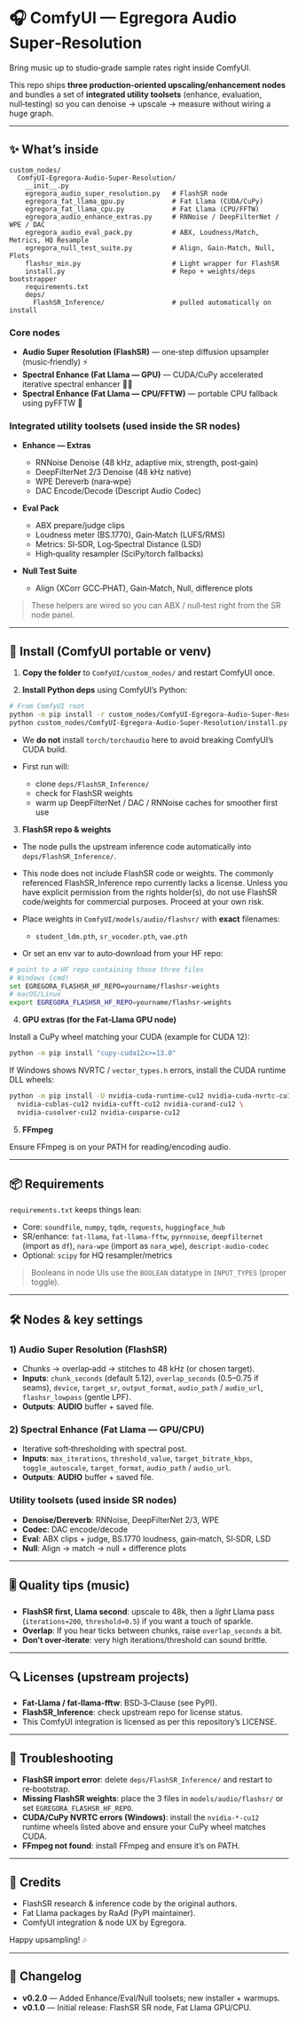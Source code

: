 # 🎧 ComfyUI — Egregora Audio Super‑Resolution

Bring music up to studio‑grade sample rates right inside ComfyUI.

This repo ships **three production‑oriented upscaling/enhancement nodes** and bundles a set of **integrated utility toolsets** (enhance, evaluation, null‑testing) so you can denoise → upscale → measure without wiring a huge graph.

---

## ✨ What’s inside

```
custom_nodes/
  ComfyUI-Egregora-Audio-Super-Resolution/
    __init__.py
    egregora_audio_super_resolution.py   # FlashSR node
    egregora_fat_llama_gpu.py            # Fat Llama (CUDA/CuPy)
    egregora_fat_llama_cpu.py            # Fat Llama (CPU/FFTW)
    egregora_audio_enhance_extras.py     # RNNoise / DeepFilterNet / WPE / DAC
    egregora_audio_eval_pack.py          # ABX, Loudness/Match, Metrics, HQ Resample
    egregora_null_test_suite.py          # Align, Gain‑Match, Null, Plots
    flashsr_min.py                       # Light wrapper for FlashSR
    install.py                           # Repo + weights/deps bootstrapper
    requirements.txt
    deps/
      FlashSR_Inference/                 # pulled automatically on install
```

### Core nodes

* **Audio Super Resolution (FlashSR)** — one‑step diffusion upsampler (music‑friendly) ⚡
* **Spectral Enhance (Fat Llama — GPU)** — CUDA/CuPy accelerated iterative spectral enhancer 🐍🧪
* **Spectral Enhance (Fat Llama — CPU/FFTW)** — portable CPU fallback using pyFFTW 🧠

### Integrated utility toolsets (used inside the SR nodes)

* **Enhance — Extras**

  * RNNoise Denoise (48 kHz, adaptive mix, strength, post‑gain)
  * DeepFilterNet 2/3 Denoise (48 kHz native)
  * WPE Dereverb (nara‑wpe)
  * DAC Encode/Decode (Descript Audio Codec)
* **Eval Pack**

  * ABX prepare/judge clips
  * Loudness meter (BS.1770), Gain‑Match (LUFS/RMS)
  * Metrics: SI‑SDR, Log‑Spectral Distance (LSD)
  * High‑quality resampler (SciPy/torch fallbacks)
* **Null Test Suite**

  * Align (XCorr GCC‑PHAT), Gain‑Match, Null, difference plots

> These helpers are wired so you can ABX / null‑test right from the SR node panel.

---

## 🧩 Install (ComfyUI portable or venv)

1. **Copy the folder** to `ComfyUI/custom_nodes/` and restart ComfyUI once.

2. **Install Python deps** using ComfyUI’s Python:

```bash
# From ComfyUI root
python -m pip install -r custom_nodes/ComfyUI-Egregora-Audio-Super-Resolution/requirements.txt
python custom_nodes/ComfyUI-Egregora-Audio-Super-Resolution/install.py
```

* We **do not** install `torch/torchaudio` here to avoid breaking ComfyUI’s CUDA build.
* First run will:

  * clone `deps/FlashSR_Inference/`
  * check for FlashSR weights
  * warm up DeepFilterNet / DAC / RNNoise caches for smoother first use

3. **FlashSR repo & weights**

* The node pulls the upstream inference code automatically into `deps/FlashSR_Inference/`.
* This node does not include FlashSR code or weights. The commonly referenced FlashSR_Inference repo currently lacks a license. Unless you have explicit permission from the rights holder(s), do not use FlashSR code/weights for commercial purposes. Proceed at your own risk.
* Place weights in `ComfyUI/models/audio/flashsr/` with **exact** filenames:

  * `student_ldm.pth`, `sr_vocoder.pth`, `vae.pth`
* Or set an env var to auto‑download from your HF repo:

```bash
# point to a HF repo containing those three files
# Windows (cmd)
set EGREGORA_FLASHSR_HF_REPO=yourname/flashsr-weights
# macOS/Linux
export EGREGORA_FLASHSR_HF_REPO=yourname/flashsr-weights
```

4. **GPU extras (for the Fat‑Llama GPU node)**

Install a CuPy wheel matching your CUDA (example for CUDA 12):

```bash
python -m pip install "cupy-cuda12x>=13.0"
```

If Windows shows NVRTC / `vector_types.h` errors, install the CUDA runtime DLL wheels:

```bash
python -m pip install -U nvidia-cuda-runtime-cu12 nvidia-cuda-nvrtc-cu12 \
  nvidia-cublas-cu12 nvidia-cufft-cu12 nvidia-curand-cu12 \
  nvidia-cusolver-cu12 nvidia-cusparse-cu12
```

5. **FFmpeg**

Ensure FFmpeg is on your PATH for reading/encoding audio.

---

## 📦 Requirements

`requirements.txt` keeps things lean:

* Core: `soundfile`, `numpy`, `tqdm`, `requests`, `huggingface_hub`
* SR/enhance: `fat-llama`, `fat-llama-fftw`, `pyrnnoise`, `deepfilternet` (import as `df`), `nara-wpe` (import as `nara_wpe`), `descript-audio-codec`
* Optional: `scipy` for HQ resampler/metrics

> Booleans in node UIs use the `BOOLEAN` datatype in `INPUT_TYPES` (proper toggle).

---

## 🛠️ Nodes & key settings

### 1) **Audio Super Resolution (FlashSR)**

* Chunks → overlap‑add → stitches to 48 kHz (or chosen target).
* **Inputs**: `chunk_seconds` (default 5.12), `overlap_seconds` (0.5–0.75 if seams), `device`, `target_sr`, `output_format`, `audio_path` / `audio_url`, `flashsr_lowpass` (gentle LPF).
* **Outputs**: **AUDIO** buffer + saved file.

### 2) **Spectral Enhance (Fat Llama — GPU/CPU)**

* Iterative soft‑thresholding with spectral post.
* **Inputs**: `max_iterations`, `threshold_value`, `target_bitrate_kbps`, `toggle_autoscale`, `target_format`, `audio_path` / `audio_url`.
* **Outputs**: **AUDIO** buffer + saved file.

### Utility toolsets (used inside SR nodes)

* **Denoise/Dereverb**: RNNoise, DeepFilterNet 2/3, WPE
* **Codec**: DAC encode/decode
* **Eval**: ABX clips + judge, BS.1770 loudness, gain‑match, SI‑SDR, LSD
* **Null**: Align → match → null + difference plots

---

## 🎚️ Quality tips (music)

* **FlashSR first, Llama second**: upscale to 48k, then a *light* Llama pass (`iterations≈200`, `threshold≈0.5`) if you want a touch of sparkle.
* **Overlap**: If you hear ticks between chunks, raise `overlap_seconds` a bit.
* **Don’t over‑iterate**: very high iterations/threshold can sound brittle.

---

## 🔍 Licenses (upstream projects)

* **Fat‑Llama / fat‑llama‑fftw**: BSD‑3‑Clause (see PyPI).
* **FlashSR_Inference**: check upstream repo for license status.
* This ComfyUI integration is licensed as per this repository’s LICENSE.

---

## 🧪 Troubleshooting

* **FlashSR import error**: delete `deps/FlashSR_Inference/` and restart to re‑bootstrap.
* **Missing FlashSR weights**: place the 3 files in `models/audio/flashsr/` or set `EGREGORA_FLASHSR_HF_REPO`.
* **CUDA/CuPy NVRTC errors (Windows)**: install the `nvidia-*-cu12` runtime wheels listed above and ensure your CuPy wheel matches CUDA.
* **FFmpeg not found**: install FFmpeg and ensure it’s on PATH.

---

## 🙌 Credits

* FlashSR research & inference code by the original authors.
* Fat Llama packages by RaAd (PyPI maintainer).
* ComfyUI integration & node UX by Egregora.

Happy upsampling! 🎶

---

## 📜 Changelog

* **v0.2.0** — Added Enhance/Eval/Null toolsets; new installer + warmups.
* **v0.1.0** — Initial release: FlashSR SR node, Fat Llama GPU/CPU.
